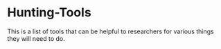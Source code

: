 # Hunting-Tools
This is a list of tools that can be helpful to researchers for various things they will need to do.
